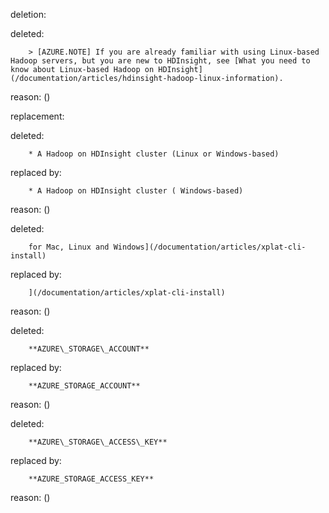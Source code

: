 deletion:

deleted:

		> [AZURE.NOTE] If you are already familiar with using Linux-based Hadoop servers, but you are new to HDInsight, see [What you need to know about Linux-based Hadoop on HDInsight](/documentation/articles/hdinsight-hadoop-linux-information).

reason: ()

replacement:

deleted:

		* A Hadoop on HDInsight cluster (Linux or Windows-based)

replaced by:

		* A Hadoop on HDInsight cluster ( Windows-based)

reason: ()

deleted:

		for Mac, Linux and Windows](/documentation/articles/xplat-cli-install)

replaced by:

		](/documentation/articles/xplat-cli-install)

reason: ()

deleted:

		**AZURE\_STORAGE\_ACCOUNT**

replaced by:

		**AZURE_STORAGE_ACCOUNT**

reason: ()

deleted:

		**AZURE\_STORAGE\_ACCESS\_KEY**

replaced by:

		**AZURE_STORAGE_ACCESS_KEY**

reason: ()

